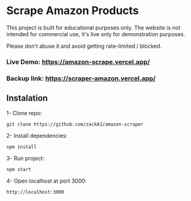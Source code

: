 # Scrape Amazon Products
This project is built for educational purposes only. The website is not intended for commercial use, it's live only for demonstration purposes.

Please don't abuse it and avoid getting rate-limited / blocked.

### Live Demo: https://amazon-scrape.vercel.app/

### Backup link: https://scraper-amazon.vercel.app/

## Instalation

1- Clone repo:
```
git clone https://github.com/zackAJ/amazon-scraper
```

2- Install dependencies:
```
npm install
```

3- Run project:
```
npm start
```

4- Open localhost at port 3000:
```
http://localhost:3000
```
